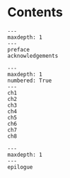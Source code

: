 # Contents

```{toctree}
---
maxdepth: 1
---
preface
acknowledgements
```

```{toctree}
---
maxdepth: 1
numbered: True
---
ch1
ch2
ch3
ch4
ch5
ch6
ch7
ch8
```

```{toctree}
---
maxdepth: 1
---
epilogue
```
